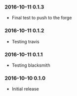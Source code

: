 ### 2016-10-11 0.1.3
* Final test to push to the forge 

### 2016-10-11 0.1.2
* Testing travis 

### 2016-10-11 0.1.1
* Testing blacksmith 

### 2016-10-10 0.1.0
* Initial release
